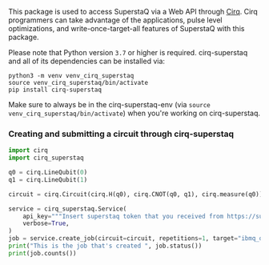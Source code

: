 This package is used to access SuperstaQ via a Web API through [Cirq](https://github.com/quantumlib/Cirq).
Cirq programmers can take advantage of the applications, pulse level optimizations, and write-once-target-all
features of SuperstaQ with this package.


Please note that Python version `3.7` or higher is required. cirq-superstaq and all of its
dependencies can be installed via:

```
python3 -m venv venv_cirq_superstaq
source venv_cirq_superstaq/bin/activate
pip install cirq-superstaq
```

Make sure to always be in the cirq-superstaq-env (via ``source venv_cirq_superstaq/bin/activate``) when you're working on cirq-superstaq.

### Creating and submitting a circuit through cirq-superstaq
```python
import cirq
import cirq_superstaq

q0 = cirq.LineQubit(0)
q1 = cirq.LineQubit(1)

circuit = cirq.Circuit(cirq.H(q0), cirq.CNOT(q0, q1), cirq.measure(q0))

service = cirq_superstaq.Service(
    api_key="""Insert superstaq token that you received from https://superstaq.super.tech""",
    verbose=True,
)
job = service.create_job(circuit=circuit, repetitions=1, target="ibmq_qasm_simulator")
print("This is the job that's created ", job.status())
print(job.counts())
```
